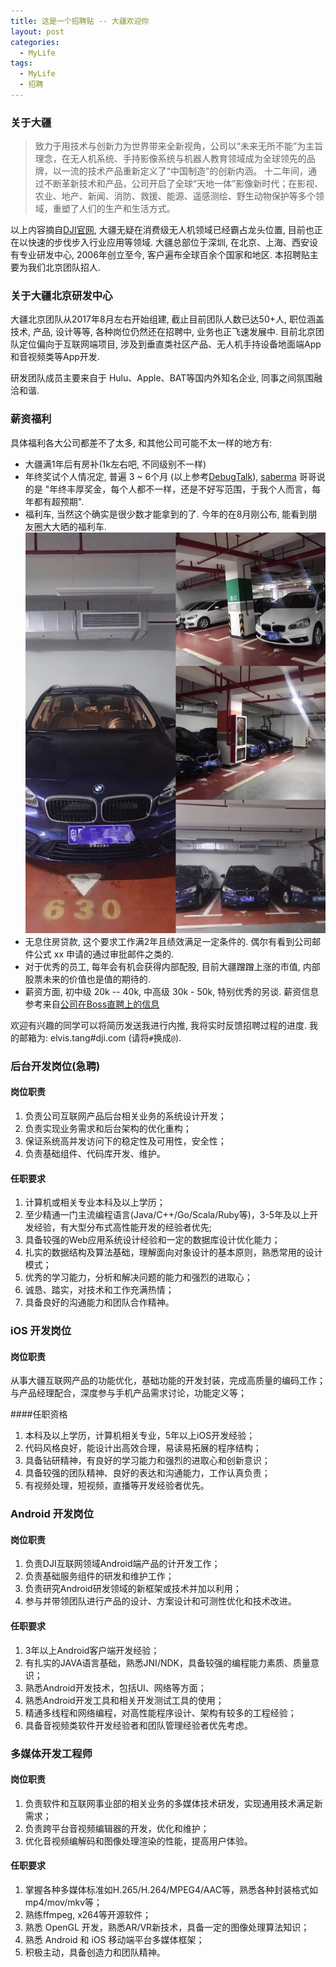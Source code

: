 ```yaml
---
title: 这是一个招聘贴 -- 大疆欢迎你
layout: post
categories: 
  - MyLife
tags: 
  - MyLife
  - 招聘
---
```



### 关于大疆

>致力于用技术与创新力为世界带来全新视角，公司以“未来无所不能”为主旨理念，在无人机系统、手持影像系统与机器人教育领域成为全球领先的品牌，以一流的技术产品重新定义了“中国制造”的创新内涵。
十二年间，通过不断革新技术和产品，公司开启了全球“天地一体”影像新时代；在影视、农业、地产、新闻、消防、救援、能源、遥感测绘、野生动物保护等多个领域，重塑了人们的生产和生活方式。

以上内容摘自[DJI官网](https://www.dji.com/cn/company), 大疆无疑在消费级无人机领域已经霸占龙头位置, 目前也正在以快速的步伐步入行业应用等领域. 大疆总部位于深圳, 在北京、上海、西安设有专业研发中心, 2006年创立至今, 客户遍布全球百余个国家和地区. 本招聘贴主要为我们北京团队招人.


### 关于大疆北京研发中心

大疆北京团队从2017年8月左右开始组建, 截止目前团队人数已达50+人, 职位涵盖技术, 产品, 设计等等, 各种岗位仍然还在招聘中, 业务也正飞速发展中. 目前北京团队定位偏向于互联网端项目, 涉及到垂直类社区产品、无人机手持设备地面端App和音视频类等App开发. 

研发团队成员主要来自于 Hulu、Apple、BAT等国内外知名企业, 同事之间氛围融洽和谐. 


### 薪资福利 

具体福利各大公司都差不了太多, 和其他公司可能不太一样的地方有:

- 大疆满1年后有房补(1k左右吧, 不同级别不一样)
- 年终奖试个人情况定, 普遍 3 ~ 6个月 (以上参考[DebugTalk](https://mp.weixin.qq.com/s/_Gx1G4t5hzb4-cUKhpzrdQ)), [saberma](https://ruby-china.org/topics/35101) 哥哥说的是 "年终丰厚奖金，每个人都不一样，还是不好写范围，于我个人而言，每年都有超预期". 
- 福利车, 当然这个确实是很少数才能拿到的了. 今年的在8月刚公布, 能看到朋友圈大大晒的福利车.  ![福利车](/resources/welcome-to-join-DJI/DJI-car.jpeg)
- 无息住房贷款, 这个要求工作满2年且绩效满足一定条件的. 偶尔有看到公司邮件公式 xx 申请的通过审批邮件之类的. 
- 对于优秀的员工, 每年会有机会获得内部配股, 目前大疆蹭蹭上涨的市值, 内部股票未来的价值也是值的期待的. 
- 薪资方面, 初中级 20k -- 40k, 中高级 30k - 50k, 特别优秀的另谈. 薪资信息参考来自[公司在Boss直聘上的信息](https://www.zhipin.com/gongsir/05457bddad04a8e61nxy3tu7.html?city=101010100&ka=sel_city_101010100)


欢迎有兴趣的同学可以将简历发送我进行内推, 我将实时反馈招聘过程的进度. 我的邮箱为: elvis.tang#dji.com (请将`#`换成`@`).

### 后台开发岗位(急聘)

#### 岗位职责

1. 负责公司互联网产品后台相关业务的系统设计开发；
2. 负责实现业务需求和后台架构的优化重构；
3. 保证系统高并发访问下的稳定性及可用性，安全性；
4. 负责基础组件、代码库开发、维护。 

#### 任职要求

1. 计算机或相关专业本科及以上学历；
2. 至少精通一门主流编程语言(Java/C++/Go/Scala/Ruby等)，3-5年及以上开发经验，有大型分布式高性能开发的经验者优先;
3. 具备较强的Web应用系统设计经验和一定的数据库设计优化能力；
4. 扎实的数据结构及算法基础，理解面向对象设计的基本原则，熟悉常用的设计模式；
5. 优秀的学习能力，分析和解决问题的能力和强烈的进取心；
6. 诚恳、踏实，对技术和工作充满热情；
7. 具备良好的沟通能力和团队合作精神。

### iOS 开发岗位

#### 岗位职责

从事大疆互联网产品的功能优化，基础功能的开发封装，完成高质量的编码工作；与产品经理配合，深度参与手机产品需求讨论，功能定义等；

####任职资格
 
1. 本科及以上学历，计算机相关专业，5年以上iOS开发经验；
2. 代码风格良好，能设计出高效合理，易读易拓展的程序结构；
3. 具备钻研精神，有良好的学习能力和强烈的进取心和创新意识；
4. 具备较强的团队精神、良好的表达和沟通能力，工作认真负责；
5. 有视频处理，短视频，直播等开发经验者优先。


### Android 开发岗位

#### 岗位职责
 
1. 负责DJI互联网领域Android端产品的计开发工作；
2. 负责基础服务组件的研发和维护工作；
3. 负责研究Android研发领域的新框架或技术并加以利用；
4. 参与并带领团队进行产品的设计、方案设计和可测性优化和技术改进。

#### 任职要求

1. 3年以上Android客户端开发经验；
2. 有扎实的JAVA语言基础，熟悉JNI/NDK，具备较强的编程能力素质、质量意识；
3. 熟悉Android开发技术，包括UI、网络等方面；
4. 熟悉Android开发工具和相关开发测试工具的使用；
5. 精通多线程和网络编程，对高性能程序设计、架构有较多的工程经验；
6. 具备音视频类软件开发经验者和团队管理经验者优先考虑。


### 多媒体开发工程师

#### 岗位职责

1. 负责软件和互联网事业部的相关业务的多媒体技术研发，实现通用技术满足新需求；
2. 负责跨平台音视频编辑器的开发，优化和维护；
3. 优化音视频编解码和图像处理渲染的性能，提高用户体验。

#### 任职要求

1. 掌握各种多媒体标准如H.265/H.264/MPEG4/AAC等，熟悉各种封装格式如mp4/mov/mkv等；
2. 熟练ffmpeg, x264等开源软件；
3. 熟悉 OpenGL 开发，熟悉AR/VR新技术，具备一定的图像处理算法知识；
4. 熟悉 Android 和 iOS 移动端平台多媒体框架；
5. 积极主动，具备创造力和团队精神。
